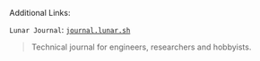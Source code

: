 Additional Links:

`Lunar Journal`: [`journal.lunar.sh`](https://journal.lunar.sh/) 

> Technical journal for engineers, researchers and hobbyists.
